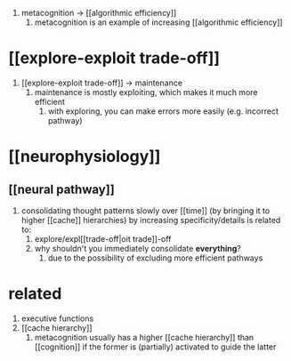 1. metacognition → [[algorithmic efficiency]]
	1. metacognition is an example of increasing [[algorithmic efficiency]]

# [[explore-exploit trade-off]]
1. [[explore-exploit trade-off]] → maintenance
	1. maintenance is mostly exploiting, which makes it much more efficient
		1. with exploring, you can make errors more easily (e.g. incorrect pathway)

# [[neurophysiology]]
## [[neural pathway]]
1. consolidating thought patterns slowly over [[time]] (by bringing it to higher [[cache]] hierarchies) by increasing specificity/details is related to:
	1. explore/expl[[trade-off|oit trade]]-off
	2. why shouldn't you immediately consolidate **everything**?
		1. due to the possibility of excluding more efficient pathways

# related
1. executive functions
2. [[cache hierarchy]]
	1. metacognition usually has a higher [[cache hierarchy]] than [[cognition]] if the former is (partially) activated to guide the latter